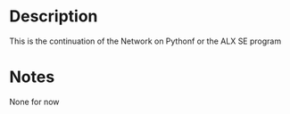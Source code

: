 # Description
This is the continuation of the Network on Pythonf or the ALX SE program

# Notes
None for now
